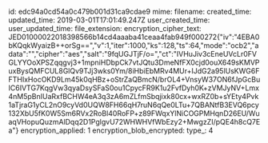 id: edc94a0cd54a0c479b001d31ca9cdae9
mime: 
filename: 
created_time: 
updated_time: 2019-03-01T17:01:49.247Z
user_created_time: 
user_updated_time: 
file_extension: 
encryption_cipher_text: JED01000022018398566b14cd4aaaba41ceaa4fab949f000272{"iv":"4EBA0bKQqkWyaizB++orSg==","v":1,"iter":1000,"ks":128,"ts":64,"mode":"ocb2","adata":"","cipher":"aes","salt":"9fqUGJTjF/o=","ct":"IVHuJiv3cEneUVcLr0FVGLYYOoXPSZqqgvj3+1mpniHDbpCk7vtJQtu3DmeNfFX0cjd0ouX649sKMVPuxBysQMFCUL8GlQv9TJj3wks0Ym/8iHbiEbMRv4MUr+IJdG2a95lUsKWG6FFTHIxHocOKD9Lm45k0qHBz+oStrZaQBmcN/brOL4+VnsyW37ON6fJpGcBuIC6IVTG7KqgVw3qyaDsySFaS0ou1CpycFR9K1u2FvfDyh0K+zVMJyNV+Lmx4nM5pBnIUaRxfBCHW4eA3q3zA6mZLfmSbqjixk80cx+wxRZ0b+sYEty4Pvk1aTjraG1yCL2nO9cyVd0UQW8FH66qH7ruN6qQe0LTu+7QBANtfB3EVQ6pcy132XbU5fK0W5Sm6RVx2RoBl40RoFP+z89FWqxYlNiCOGPMHqnD26EU/WuaqVHopuQuzmAlDqq2D1PglgvU72WHWHVfWbEzy2+MwgzZI/pQE4h8cQ7Ea"}
encryption_applied: 1
encryption_blob_encrypted: 
type_: 4